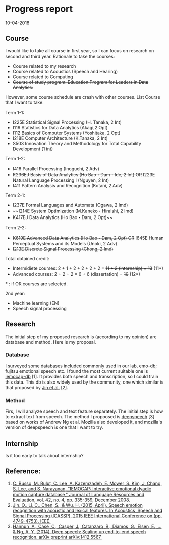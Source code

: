# Progress report
10-04-2018

## Course
I would like to take all course in first year, so I can focus on research on
second and third year. 
Rationale to take the courses:
- Course related to my research
- Course related to Acoustics (Speech and Hearing)
- Course related to Computing
- ~~Course of study program: Education Program for Leaders in Data Analytics.~~

However, some course schedule are 
crash with other courses.
List Course that I want to take:

Term 1-1:
- I225E Statistical Signal Processing (H. Tanaka, 2 Int)
- I119 Statistics for Data Analytics (Akagi,2 Opt)
- I112 Basics of Computer Systems (Yoshitaka, 2 Opt)
- I218E Computer Architecture (K.Tanaka, 2 Int)
- S503 Innovation Theory and Methodology for Total Capability Development (1 int)

Term 1-2:
- I416 Parallel Processing (Inoguchi, 2 Adv)
- ~~K236EJ Basis of Data Analytics (Ho Bao・Dam・Ide, 2 Int) OR~~ I223E Natural Language Processing I (Nguyen, 2 Int)
- I411 Pattern Analysis and Recognition (Kotani, 2 Adv) 

Term 2-1:
- I237E Formal Languages and Automata (Ogawa, 2 Imd)
- ~~I214E System Optimization (M.Kaneko・Hiraishi, 2 Imd)
- K417EJ Data Analytics (Ho Bao・Dam, 2 Opt)~~

Term 2-2:
- ~~K619E Advanced Data Analytics (Ho Bao・Dam, 2 Opt) OR~~ I645E Human Perceptual Systems and its Models (Unoki, 2 Adv)
- ~~I213E Discrete Signal Processing (Chong, 2 Imd)~~

Total obtained credit:
- Intermidiete courses: 2 + 1 + 2 + 2 + 2 + 2 = ~~11 + 2 (internship) = 13~~ (11*)
- Advanced courses: 2 + 2 + 2 = 6 + 6 (dissertation) = ~~10~~ (12*)

\* : if OR courses are selected.

2nd year:
- Machine learning (EN)
- Speech signal processing

## Research
The initial step of my proposed research is (according to my opinion) are database and method.
Here is my proposal.

### Database
I surveyed some databases included commonly used in our lab, emo-db; fujitsu emotional speech etc. 
I found the most current suitable one is [iemocap-db](#reference) [1]. It provides both 
speech and transcription, so I could train this data. This db is also widely used by the community, 
one which similar is that proposed by [Jin et al.](#reference) [2].

### Method
Firs, I will analyze speech and text feature separately. The initial step is how to extract text from speech.
The method I propoosed is [deepspeech](#reference) [3] based on works of Andrew Ng et al. 
Mozilla also developed it, and mozilla's version of deepspeech is one that I want to try. 

## Internship
Is it too early to talk about internship?

## Reference:
1. [C. Busso, M. Bulut, C. Lee, A. Kazemzadeh, E. Mower, S. Kim, J. Chang, S. Lee, and S. Narayanan, "IEMOCAP: Interactive emotional dyadic motion capture database," Journal of Language Resources and Evaluation, vol. 42, no. 4, pp. 335-359, December 2008.](http://sail.usc.edu/iemocap/)
2. [Jin, Q., Li, C., Chen, S., & Wu, H. (2015, April). Speech emotion recognition with acoustic and lexical features. In Acoustics, Speech and Signal Processing (ICASSP), 2015 IEEE International Conference on (pp. 4749-4753). IEEE.](https://ieeexplore.ieee.org/abstract/document/7178872/)
3. [Hannun, A., Case, C., Casper, J., Catanzaro, B., Diamos, G., Elsen, E., ... & Ng, A. Y. (2014). Deep speech: Scaling up end-to-end speech recognition. arXiv preprint arXiv:1412.5567.](https://arxiv.org/abs/1412.5567)
